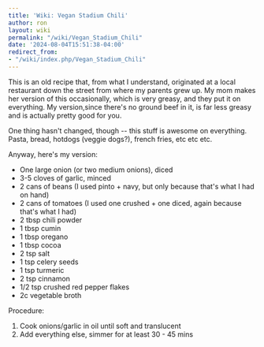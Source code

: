 ```yaml
---
title: 'Wiki: Vegan Stadium Chili'
author: ron
layout: wiki
permalink: "/wiki/Vegan_Stadium_Chili"
date: '2024-08-04T15:51:38-04:00'
redirect_from:
- "/wiki/index.php/Vegan_Stadium_Chili"
---
```


This is an old recipe that, from what I understand, originated at a local restaurant down the street from where my parents grew up. My mom makes her version of this occasionally, which is very greasy, and they put it on everything. My version,since there\'s no ground beef in it, is far less greasy and is actually pretty good for you.

One thing hasn\'t changed, though \-- this stuff is awesome on everything. Pasta, bread, hotdogs (veggie dogs?), french fries, etc etc etc.

Anyway, here\'s my version:

-   One large onion (or two medium onions), diced
-   3-5 cloves of garlic, minced
-   2 cans of beans (I used pinto + navy, but only because that\'s what I had on hand)
-   2 cans of tomatoes (I used one crushed + one diced, again because that\'s what I had)
-   2 tbsp chili powder
-   1 tbsp cumin
-   1 tbsp oregano
-   1 tbsp cocoa
-   2 tsp salt
-   1 tsp celery seeds
-   1 tsp turmeric
-   2 tsp cinnamon
-   1/2 tsp crushed red pepper flakes
-   2c vegetable broth

Procedure:

1.  Cook onions/garlic in oil until soft and translucent
2.  Add everything else, simmer for at least 30 - 45 mins
